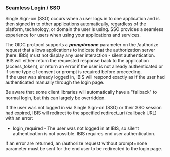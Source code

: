 ### Seamless Login / SSO

Single Sign-on (SSO) occurs when a user logs in to one application and is then signed in to other applications automatically, regardless of the platform, technology, or domain the user is using. SSO provides a seamless experience for users when using your applications and services.

The OIDC protocol supports a _**prompt=none**_ parameter on the /authorize request that allows applications to indicate that the authorization server (here: IBIS) must not display any user interaction - silent authentication.  
IBIS will either return the requested response back to the application (access\_token), or return an error if the user is not already authenticated or if some type of consent or prompt is required before proceeding.  
If the user was already logged in, IBIS will respond exactly as if the user had authenticated manually through the login page.  

Be aware that some client libraries will automatically have a "fallback" to normal login, but this can largely be overridden.

If the user was not logged in via Single Sign-on (SSO) or their SSO session had expired, IBIS will redirect to the specified redirect\_uri (callback URL) with an error:

*   login\_required - The user was not logged in at IBIS, so silent authentication is not possible. IBIS requires end user authentication.

If an error are returned, an /authorize request without prompt=none parameter must be sent for the end user to be redirected to the login page.